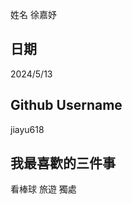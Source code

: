 姓名
徐嘉妤


日期
----
2024/5/13

Github Username
---------------
jiayu618

我最喜歡的三件事
---------------
看棒球 旅遊 獨處